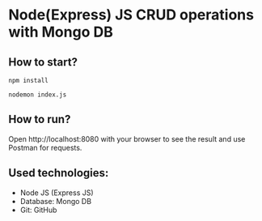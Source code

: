 # Node(Express) JS CRUD operations with Mongo DB

## How to start?

```
npm install
```

```
nodemon index.js
```

## How to run?

Open http://localhost:8080 with your browser to see the result and use Postman for requests.

## Used technologies:

- Node JS (Express JS)
- Database: Mongo DB
- Git: GitHub


